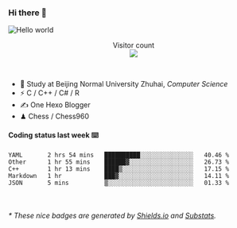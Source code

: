 ### Hi there 👋


<img src="https://raw.githubusercontent.com/sagar-viradiya/sagar-viradiya/master/resources/banner.png" alt="Hello world">
<p align="center"> 
  Visitor count<br/>
  <img src="https://profile-counter.glitch.me/youszoe/count.svg" />
</p>

<br/>


- 🍻  Study at Beijing Normal University Zhuhai, _Computer Science_
- ⚡  C / C++ / C# / R
- ✍️  One Hexo Blogger
- ♟  Chess / Chess960 


#### Coding status last week ⌨️

<!--START_SECTION:waka-->
```text
YAML       2 hrs 54 mins   ██████████░░░░░░░░░░░░░░░   40.46 % 
Other      1 hr 55 mins    ██████▓░░░░░░░░░░░░░░░░░░   26.73 % 
C++        1 hr 13 mins    ████▒░░░░░░░░░░░░░░░░░░░░   17.15 % 
Markdown   1 hr            ███▓░░░░░░░░░░░░░░░░░░░░░   14.11 % 
JSON       5 mins          ▒░░░░░░░░░░░░░░░░░░░░░░░░   01.33 % 
```
<!--END_SECTION:waka-->

<br/>
<center><img src="http://ghchart.rshah.org/409ba5/yousazoe" alt="" /></center>


<h6>* These nice badges are generated by <a href="https://shields.io/">Shields.io</a> and <a href="https://github.com/spencerwooo/Substats">Substats</a>.</h6>
